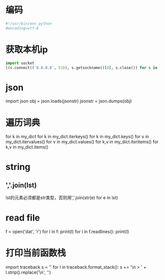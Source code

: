 # 编码
```py
#!/usr/bin/env python
#encoding=utf-8
```


# 获取本机ip
```py
import socket
[(s.connect(('8.8.8.8', 53)), s.getsockname()[0], s.close()) for s in [socket.socket(socket.AF_INET, socket.SOCK_DGRAM)]][0][1]
```


# json
import json
obj = json.loads(jsonstr)
jsonstr = json.dumps(obj)


# 遍历词典
for k in my_dict
for k in my_dict.iterkeys()
for k in my_dict.keys()
for v in my_dict.itervalues()
for v in my_dict.values()
for k,v in my_dict.iteritems()
for k,v in my_dict.items()


# string
## ','.join(lst)
  lst的元素必须都是str类型，否则用','.join(str(e) for e in lst)


# read file
f = open('dat', 'r')
for l in f:
  print(l)
for l in f.readlines():
  print(l)


# 打印当前函数栈
import traceback
s = ''
for l in traceback.format_stack():
  s += '\n  > ' + l.strip().replace('\n', '')